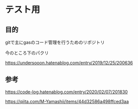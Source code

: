 # テスト用
## 目的
gitで主にgasのコード管理を行うためのリポジトリ

今のところ下のパクリ

https://undersooon.hatenablog.com/entry/2019/12/25/200636


## 参考
https://code-log.hatenablog.com/entry/2020/02/07/201830

https://qiita.com/M-Yamashii/items/44d32586a498ffced3aa
